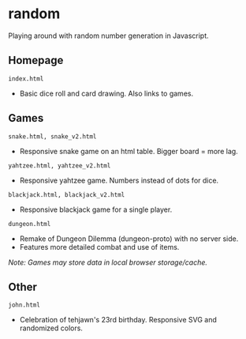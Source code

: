 # random
Playing around with random number generation in Javascript.

## Homepage

`index.html`
- Basic dice roll and card drawing. Also links to games.
  
## Games

`snake.html, snake_v2.html`
- Responsive snake game on an html table. Bigger board = more lag.

`yahtzee.html, yahtzee_v2.html`
- Responsive yahtzee game. Numbers instead of dots for dice.

`blackjack.html, blackjack_v2.html`
- Responsive blackjack game for a single player.

`dungeon.html`
- Remake of Dungeon Dilemma (dungeon-proto) with no server side.
- Features more detailed combat and use of items.

*Note: Games may store data in local browser storage/cache.*
  
## Other

`john.html`
- Celebration of tehjawn's 23rd birthday. Responsive SVG and randomized colors.
